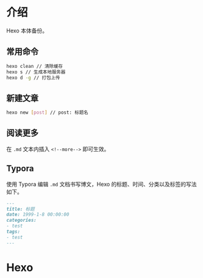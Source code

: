 # 介绍
Hexo 本体备份。

## 常用命令

```bash
hexo clean // 清除缓存
hexo s // 生成本地服务器
hexo d -g // 打包上传 
```

## 新建文章

```bash
hexo new [post] // post: 标题名
```

## 阅读更多

在 `.md` 文本内插入 `<!--more-->` 即可生效。

## Typora

使用 Typora 编辑 `.md` 文档书写博文，Hexo 的标题、时间、分类以及标签的写法如下。

```markdown
---
title: 标题
date: 1999-1-8 00:00:00
categories:
- test
tags:
- test
---
```
# Hexo

